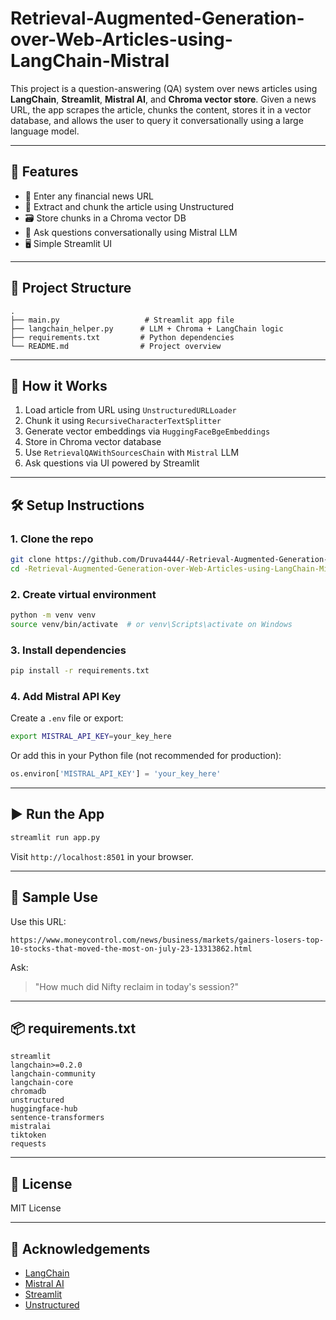 # Retrieval-Augmented-Generation-over-Web-Articles-using-LangChain-Mistral


This project is a question-answering (QA) system over news articles using **LangChain**, **Streamlit**, **Mistral AI**, and **Chroma vector store**. Given a news URL, the app scrapes the article, chunks the content, stores it in a vector database, and allows the user to query it conversationally using a large language model.

---

## 🚀 Features

- 🔗 Enter any financial news URL
- 🧠 Extract and chunk the article using Unstructured
- 🗃️ Store chunks in a Chroma vector DB
- 💬 Ask questions conversationally using Mistral LLM
- 🖥️ Simple Streamlit UI

---

## 📂 Project Structure

```
.
├── main.py                   # Streamlit app file
├── langchain_helper.py      # LLM + Chroma + LangChain logic
├── requirements.txt         # Python dependencies
└── README.md                # Project overview
```

---

## 🧠 How it Works

1. Load article from URL using `UnstructuredURLLoader`
2. Chunk it using `RecursiveCharacterTextSplitter`
3. Generate vector embeddings via `HuggingFaceBgeEmbeddings`
4. Store in Chroma vector database
5. Use `RetrievalQAWithSourcesChain` with `Mistral` LLM
6. Ask questions via UI powered by Streamlit

---

## 🛠️ Setup Instructions

### 1. Clone the repo

```bash
git clone https://github.com/Druva4444/-Retrieval-Augmented-Generation-over-Web-Articles-using-LangChain-Mistral.git
cd -Retrieval-Augmented-Generation-over-Web-Articles-using-LangChain-Mistral
```

### 2. Create virtual environment

```bash
python -m venv venv
source venv/bin/activate  # or venv\Scripts\activate on Windows
```

### 3. Install dependencies

```bash
pip install -r requirements.txt
```

### 4. Add Mistral API Key

Create a `.env` file or export:

```bash
export MISTRAL_API_KEY=your_key_here
```

Or add this in your Python file (not recommended for production):

```python
os.environ['MISTRAL_API_KEY'] = 'your_key_here'
```

---

## ▶️ Run the App

```bash
streamlit run app.py
```

Visit `http://localhost:8501` in your browser.

---

## 🧪 Sample Use

Use this URL:

```
https://www.moneycontrol.com/news/business/markets/gainers-losers-top-10-stocks-that-moved-the-most-on-july-23-13313862.html
```

Ask:

> "How much did Nifty reclaim in today's session?"

---

## 📦 requirements.txt

```
streamlit
langchain>=0.2.0
langchain-community
langchain-core
chromadb
unstructured
huggingface-hub
sentence-transformers
mistralai
tiktoken
requests
```

---

## 📜 License

MIT License

---

## 🙌 Acknowledgements

- [LangChain](https://www.langchain.com/)
- [Mistral AI](https://mistral.ai/)
- [Streamlit](https://streamlit.io/)
- [Unstructured](https://github.com/Unstructured-IO/unstructured)
